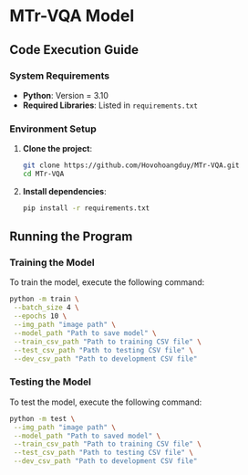# MTr-VQA Model

## Code Execution Guide

### System Requirements
- **Python**: Version = 3.10
- **Required Libraries**: Listed in `requirements.txt`

### Environment Setup
1. **Clone the project**:
   ```bash
   git clone https://github.com/Hovohoangduy/MTr-VQA.git
   cd MTr-VQA
   ```

2. **Install dependencies**:
   ```bash
   pip install -r requirements.txt
   ```

## Running the Program

### Training the Model
To train the model, execute the following command:
   ```bash
   python -m train \
    --batch_size 4 \
    --epochs 10 \
    --img_path "image path" \
    --model_path "Path to save model" \
    --train_csv_path "Path to training CSV file" \
    --test_csv_path "Path to testing CSV file" \
    --dev_csv_path "Path to development CSV file"
   ```

### Testing the Model
To test the model, execute the following command:
   ```bash
   python -m test \
    --img_path "image path" \
    --model_path "Path to saved model" \
    --train_csv_path "Path to training CSV file" \
    --test_csv_path "Path to testing CSV file" \
    --dev_csv_path "Path to development CSV file"
   ```